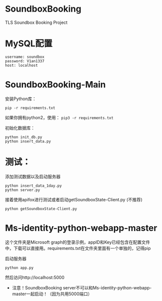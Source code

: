 # SoundboxBooking

TLS Soundbox Booking Project

# MySQL配置

```
username: soundbox
password: V1an1337
host: localhost
```

# SoundboxBooking-Main

安装Python库：


```pip -r requirements.txt```

如果你拥有python2，使用：
```pip3 -r requirements.txt```

初始化数据库：

```
python init_db.py
python insert_data.py
```

# 测试：

添加测试数据以及启动服务器

```
python insert_data_1day.py
python server.py
```

接着使用apifox进行测试或者启动getSoundboxState-Client.py (不推荐)

```
python getSoundboxState-Client.py
```

# Ms-identity-python-webapp-master

这个文件夹是Microsoft graph的登录示例，appID和Key已经包含在配置文件中，下载可以直接用。requirements.txt在文件夹里面有一个单独的，记得pip

启动服务器

```
python app.py
```

然后访问http://localhost:5000

* 注意！SoundboxBooking server不可以和Ms-identity-python-webapp-master一起启动！（因为共用5000端口）
